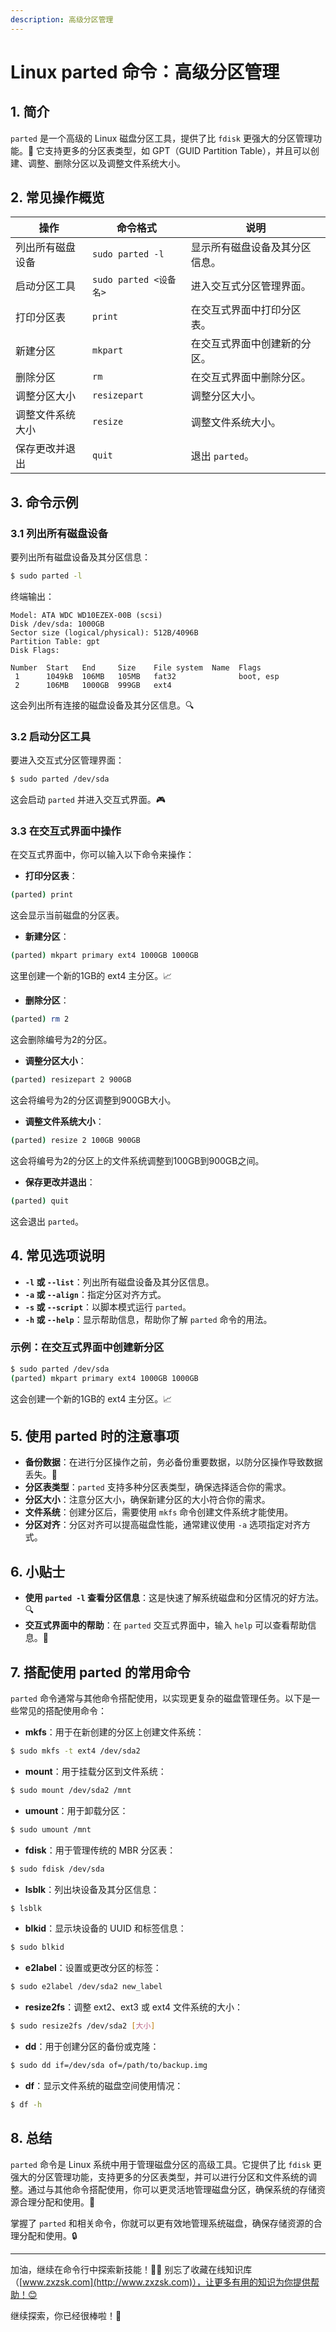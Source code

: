 ```yaml
---
description: 高级分区管理
---
```


# Linux parted 命令：高级分区管理

## 1. 简介

`parted` 是一个高级的 Linux 磁盘分区工具，提供了比 `fdisk` 更强大的分区管理功能。🔧 它支持更多的分区表类型，如 GPT（GUID Partition Table），并且可以创建、调整、删除分区以及调整文件系统大小。

## 2. 常见操作概览

| 操作                       | 命令格式                                  | 说明                               |
|----------------------------|-----------------------------------------|------------------------------------|
| 列出所有磁盘设备             | `sudo parted -l`                        | 显示所有磁盘设备及其分区信息。       |
| 启动分区工具                | `sudo parted <设备名>`                  | 进入交互式分区管理界面。            |
| 打印分区表                  | `print`                                 | 在交互式界面中打印分区表。          |
| 新建分区                    | `mkpart`                                | 在交互式界面中创建新的分区。        |
| 删除分区                    | `rm`                                    | 在交互式界面中删除分区。            |
| 调整分区大小                | `resizepart`                            | 调整分区大小。                      |
| 调整文件系统大小            | `resize`                                | 调整文件系统大小。                  |
| 保存更改并退出              | `quit`                                  | 退出 `parted`。                     |

## 3. 命令示例

### 3.1 列出所有磁盘设备

要列出所有磁盘设备及其分区信息：

```bash
$ sudo parted -l
```

终端输出：

```
Model: ATA WDC WD10EZEX-00B (scsi)
Disk /dev/sda: 1000GB
Sector size (logical/physical): 512B/4096B
Partition Table: gpt
Disk Flags: 

Number  Start   End     Size    File system  Name  Flags
 1      1049kB  106MB   105MB   fat32              boot, esp
 2      106MB   1000GB  999GB   ext4
```

这会列出所有连接的磁盘设备及其分区信息。🔍

### 3.2 启动分区工具

要进入交互式分区管理界面：

```bash
$ sudo parted /dev/sda
```

这会启动 `parted` 并进入交互式界面。🎮

### 3.3 在交互式界面中操作

在交互式界面中，你可以输入以下命令来操作：

- **打印分区表**：

```bash
(parted) print
```

这会显示当前磁盘的分区表。

- **新建分区**：

```bash
(parted) mkpart primary ext4 1000GB 1000GB
```

这里创建一个新的1GB的 ext4 主分区。📈

- **删除分区**：

```bash
(parted) rm 2
```

这会删除编号为2的分区。

- **调整分区大小**：

```bash
(parted) resizepart 2 900GB
```

这会将编号为2的分区调整到900GB大小。

- **调整文件系统大小**：

```bash
(parted) resize 2 100GB 900GB
```

这会将编号为2的分区上的文件系统调整到100GB到900GB之间。

- **保存更改并退出**：

```bash
(parted) quit
```

这会退出 `parted`。

## 4. 常见选项说明

- **`-l` 或 `--list`**：列出所有磁盘设备及其分区信息。
- **`-a` 或 `--align`**：指定分区对齐方式。
- **`-s` 或 `--script`**：以脚本模式运行 `parted`。
- **`-h` 或 `--help`**：显示帮助信息，帮助你了解 `parted` 命令的用法。

### 示例：在交互式界面中创建新分区

```bash
$ sudo parted /dev/sda
(parted) mkpart primary ext4 1000GB 1000GB
```

这会创建一个新的1GB的 ext4 主分区。📈

## 5. 使用 parted 时的注意事项

- **备份数据**：在进行分区操作之前，务必备份重要数据，以防分区操作导致数据丢失。💾
- **分区表类型**：`parted` 支持多种分区表类型，确保选择适合你的需求。
- **分区大小**：注意分区大小，确保新建分区的大小符合你的需求。
- **文件系统**：创建分区后，需要使用 `mkfs` 命令创建文件系统才能使用。
- **分区对齐**：分区对齐可以提高磁盘性能，通常建议使用 `-a` 选项指定对齐方式。

## 6. 小贴士

- **使用 `parted -l` 查看分区信息**：这是快速了解系统磁盘和分区情况的好方法。🔍
- **交互式界面中的帮助**：在 `parted` 交互式界面中，输入 `help` 可以查看帮助信息。📖

## 7. 搭配使用 parted 的常用命令

`parted` 命令通常与其他命令搭配使用，以实现更复杂的磁盘管理任务。以下是一些常见的搭配使用命令：

- **mkfs**：用于在新创建的分区上创建文件系统：

```bash
$ sudo mkfs -t ext4 /dev/sda2
```

- **mount**：用于挂载分区到文件系统：

```bash
$ sudo mount /dev/sda2 /mnt
```

- **umount**：用于卸载分区：

```bash
$ sudo umount /mnt
```

- **fdisk**：用于管理传统的 MBR 分区表：

```bash
$ sudo fdisk /dev/sda
```

- **lsblk**：列出块设备及其分区信息：

```bash
$ lsblk
```

- **blkid**：显示块设备的 UUID 和标签信息：

```bash
$ sudo blkid
```

- **e2label**：设置或更改分区的标签：

```bash
$ sudo e2label /dev/sda2 new_label
```

- **resize2fs**：调整 ext2、ext3 或 ext4 文件系统的大小：

```bash
$ sudo resize2fs /dev/sda2 [大小]
```

- **dd**：用于创建分区的备份或克隆：

```bash
$ sudo dd if=/dev/sda of=/path/to/backup.img
```

- **df**：显示文件系统的磁盘空间使用情况：

```bash
$ df -h
```

## 8. 总结

`parted` 命令是 Linux 系统中用于管理磁盘分区的高级工具。它提供了比 `fdisk` 更强大的分区管理功能，支持更多的分区表类型，并可以进行分区和文件系统的调整。通过与其他命令搭配使用，你可以更灵活地管理磁盘分区，确保系统的存储资源合理分配和使用。🎯

掌握了 `parted` 和相关命令，你就可以更有效地管理系统磁盘，确保存储资源的合理分配和使用。🔒

---

加油，继续在命令行中探索新技能！💪🏻 别忘了收藏在线知识库（[www.zxzsk.com](http://www.zxzsk.com)），让更多有用的知识为你提供帮助！😊

继续探索，你已经很棒啦！🌟